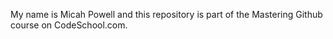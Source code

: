 My name is Micah Powell and this repository is part of the Mastering Github course on CodeSchool.com.